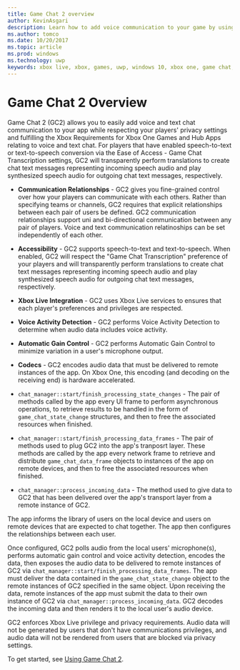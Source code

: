 ```yaml
---
title: Game Chat 2 overview
author: KevinAsgari
description: Learn how to add voice communication to your game by using Xbox Live Game Chat 2, an updated version of Game Chat.
ms.author: tomco
ms.date: 10/20/2017
ms.topic: article
ms.prod: windows
ms.technology: uwp
keywords: xbox live, xbox, games, uwp, windows 10, xbox one, game chat, game chat 2, voice communication
---
```


# Game Chat 2 Overview

Game Chat 2 (GC2) allows you to easily add voice and text chat communication to your app while respecting your players' privacy settings and fulfilling the Xbox Requirements for Xbox One Games and Hub Apps relating to voice and text chat. For players that have enabled speech-to-text or text-to-speech conversion via the Ease of Access - Game Chat Transcription settings, GC2 will transparently perform translations to create chat text messages representing incoming speech audio and play synthesized speech audio for outgoing chat text messages, respectively.

- **Communication Relationships** - GC2 gives you fine-grained control over how your players can communicate with each others. Rather than specifying teams or channels, GC2 requires that explicit relationships between each pair of users be defined. GC2 communication relationships support uni and bi-directional communication between any pair of players. Voice and text communication relatinoships can be set independently of each other.

- **Accessibility** - GC2 supports speech-to-text and text-to-speech. When enabled, GC2 will respect the "Game Chat Transcription" preference of your players and will transparently perform translations to create chat text messages representing incoming speech audio and play synthesized speech audio for outgoing chat text messages, respectively.

- **Xbox Live Integration** - GC2 uses Xbox Live services to ensures that each player's preferences and privileges are respected.

- **Voice Activity Detection** - GC2 performs Voice Activity Detection to determine when audio data includes voice activity.

- **Automatic Gain Control** - GC2 performs Automatic Gain Control to minimize variation in a user's microphone output.

- **Codecs** - GC2 encodes audio data that must be delivered to remote instances of the app. On Xbox One, this encoding (and decoding on the receiving end) is hardware accelerated.

- `chat_manager::start/finish_processing_state_changes` - The pair of methods called by the app every UI frame to perform asynchronous operations, to retrieve results to be handled in the form of `game_chat_state_change` structures, and then to free the associated resources when finished.

- `chat_manager::start/finish_processing_data_frames` - The pair of methods used to plug GC2 into the app's tranposrt layer. These methods are called by the app every network frame to retrieve and distribute `game_chat_data_frame` objects to instances of the app on remote devices, and then to free the associated resources when finished.

- `chat_manager::process_incoming_data` - The method used to give data to GC2 that has been delivered over the app's transport layer from a remote instance of GC2.

The app informs the library of users on the local device and users on remote devices that are expected to chat together. The app then configures the relationships between each user.

Once configured, GC2 polls audio from the local users' microphone(s), performs automatic gain control and voice activity detection, encodes the data, then exposes the audio data to be delivered to remote instances of GC2 via `chat_manager::start/finish_processing_data_frames`. The app must deliver the data contained in the `game_chat_state_change` object to the remote instances of GC2 specified in the same object. Upon receiving the data, remote instances of the app must submit the data to their own instance of GC2 via `chat_manager::process_incoming_data`. GC2 decodes the incoming data and then renders it to the local user's audio device.

GC2 enforces Xbox Live privilege and privacy requirements. Audio data will not be generated by users that don't have communications privileges, and audio data will not be rendered from users that are blocked via privacy settings.

To get started, see [Using Game Chat 2](using-game-chat-2.md).
